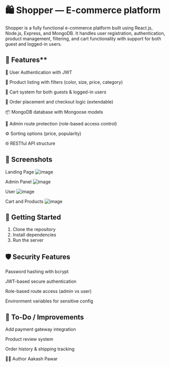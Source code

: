 # 🛍️ Shopper — E-commerce platform

Shopper is a fully functional e-commerce platform built using React.js, Node.js, Express, and MongoDB. It handles user registration, authentication, product management, filtering, and cart functionality with support for both guest and logged-in users.


## 🚀 Features**
🔐 User Authentication with JWT

👕 Product listing with filters (color, size, price, category)

🛒 Cart system for both guests & logged-in users

🧾 Order placement and checkout logic (extendable)

📦 MongoDB database with Mongoose models

🧑 Admin route protection (role-based access control)

⚙️ Sorting options (price, popularity)

🌐 RESTful API structure


## 📸 Screenshots

Landing Page
![image](https://github.com/user-attachments/assets/d22c8504-4182-4a62-81a5-581613242b0f)


Admin Panel
![image](https://github.com/user-attachments/assets/dbf1abd2-1a9b-459a-9e58-580f1550fa0b)


User
![image](https://github.com/user-attachments/assets/60bf6112-85e3-4871-a8bf-09faecce3547)


Cart and Products
![image](https://github.com/user-attachments/assets/96f5f429-f57c-4312-8c1a-5b1903be8f8b)



## 🚀 Getting Started
1. Clone the repository
2. Install dependencies
3. Run the server



## 🛡️ Security Features

Password hashing with bcrypt

JWT-based secure authentication

Role-based route access (admin vs user)

Environment variables for sensitive config



## 📌 To-Do / Improvements

Add payment gateway integration

Product review system

Order history & shipping tracking


🧑‍💻 Author
Aakash Pawar
